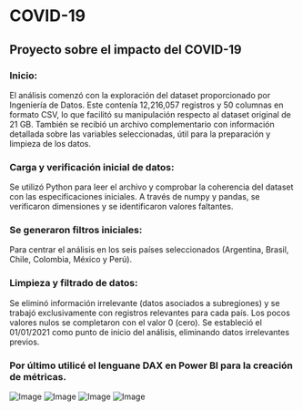 # COVID-19
## Proyecto sobre el impacto del COVID-19
### Inicio:
El análisis comenzó con la exploración del dataset proporcionado por Ingeniería de Datos. Este contenía 12,216,057 registros y 50 columnas en formato CSV, lo que facilitó su manipulación respecto al dataset original de 21 GB. También se recibió un archivo complementario con información detallada sobre las variables seleccionadas, útil para la preparación y limpieza de los datos.

### Carga y verificación inicial de datos:
Se utilizó Python para leer el archivo y comprobar la coherencia del dataset con las especificaciones iniciales.
A través de numpy y pandas, se verificaron dimensiones y se identificaron valores faltantes.
### Se generaron filtros iniciales:
Para centrar el análisis en los seis países seleccionados (Argentina, Brasil, Chile, Colombia, México y Perú).
### Limpieza y filtrado de datos:
Se eliminó información irrelevante (datos asociados a subregiones) y se trabajó exclusivamente con registros relevantes para cada país.
Los pocos valores nulos se completaron con el valor 0 (cero).
Se estableció el 01/01/2021 como punto de inicio del análisis, eliminando datos irrelevantes previos.
### Por último utilicé el lenguane DAX en Power BI para la creación de métricas. 

![Image](https://github.com/user-attachments/assets/53fd6f16-01ed-4882-b669-ef046bb5819a)
![Image](https://github.com/user-attachments/assets/1afe13a1-e0aa-4e22-9176-2b2c0ab8d905)
![Image](https://github.com/user-attachments/assets/b99210df-c0da-405a-ba77-a8eb930f0fd4)
![Image](https://github.com/user-attachments/assets/8e371435-c72b-4df5-8702-9e87ecd606e5)
